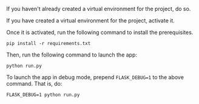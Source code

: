 If you haven't already created a virtual environment for the project, do so.

If you have created a virtual environment for the project, activate it.

Once it is activated, run the following command to install the prerequisites.

    pip install -r requirements.txt


Then, run the following command to launch the app:
    
    python run.py

To launch the app in debug mode, prepend `FLASK_DEBUG=1` to the above command.
That is, do:

    FLASK_DEBUG=1 python run.py
